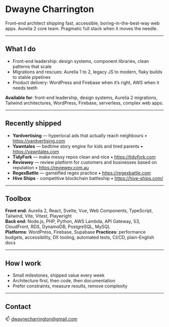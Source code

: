 # Dwayne Charrington

Front-end architect shipping fast, accessible, boring-in-the-best-way web apps. Aurelia 2 core team. Pragmatic full stack when it moves the needle.

---

## What I do
- Front-end leadership: design systems, component libraries, clean patterns that scale
- Migrations and rescues: Aurelia 1 to 2, legacy JS to modern, flaky builds to stable pipelines
- Product delivery: WordPress and Firebase when it’s right, AWS when it needs teeth

**Available for**: front-end leadership, design systems, Aurelia 2 migrations, Tailwind architectures, WordPress, Firebase, serverless, complex web apps.

---

## Recently shipped
- **Yardvertising** — hyperlocal ads that actually reach neighbours • https://yardvertising.com  
- **Yawntales** — bedtime story engine for kids and tired parents • https://yawntales.com  
- **TidyFork** — make messy repos clean and nice • https://tidyfork.com  
- **Reviewey** — review platform for customers and businesses based on reputation • https://reviewey.com.au  
- **RegexBattle** — gameified regex practice • https://regexbattle.com
- **Hive Ships** - competitive blockchain battleship • https://hive-ships.com/

---

## Toolbox
**Front end**: Aurelia 2, React, Svelte, Vue, Web Components, TypeScript, Tailwind, Vite, Vitest, Playwright  
**Back end**: Node.js, PHP, Python, AWS Lambda, API Gateway, S3, CloudFront, RDS, DynamoDB, PostgreSQL, MySQL  
**Platforms**: WordPress, Firebase, Supabase
**Practices**: performance budgets, accessibility, DX tooling, automated tests, CI/CD, plain-English docs

---

## How I work
- Small milestones, shipped value every week
- Architecture first, then code, then documentation
- Prefer constraints, measure results, remove complexity

---

## Contact
📫 dwaynecharrington@gmail.com

